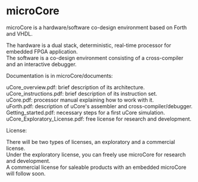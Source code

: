 # microCore
microCore is a hardware/software co-design environment based on Forth and VHDL.

The hardware is a dual stack, deterministic, real-time processor for embedded FPGA application.<BR>
The software is a co-design environment consisting of a cross-compiler and an interactive debugger.

Documentation is in microCore/documents:

uCore_overview.pdf: brief description of its architecture.<BR>
uCore_instructions.pdf:	brief description of its instruction set.<BR>
uCore.pdf: processor manual explaining how to work with it.<BR>
uForth.pdf: description of uCore's assembler and cross-compiler/debugger.<BR>
Getting_started.pdf: necessary steps for a first uCore simulation.<BR>
uCore_Exploratory_License.pdf: free license for research and development.

License:

There will be two types of licenses, an exploratory and a commercial license.<BR>
Under the exploratory license, you can freely use microCore for research and development.<BR>
A commercial license for saleable products with an embedded microCore will follow soon.
